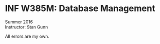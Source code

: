 # INF W385M: Database Management

<p>Summer 2016</br>
Instructor: Stan Gunn</p>

<p>All errors are my own.</p>
